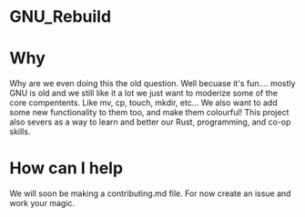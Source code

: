# GNU_Rebuild


 # Why
Why are we even doing this the old question. Well becuase it's fun.... mostly GNU is old and we still like it a lot we just want to moderize some of the core compentents. Like mv, cp, touch, mkdir, etc... We also want to add some new functionality to them too, and make them colourful! This project also severs as a way to learn and better our Rust, programming, and co-op skills. 


# How can I help
We will soon be making a contributing.md file. For now create an issue and work your magic. 
